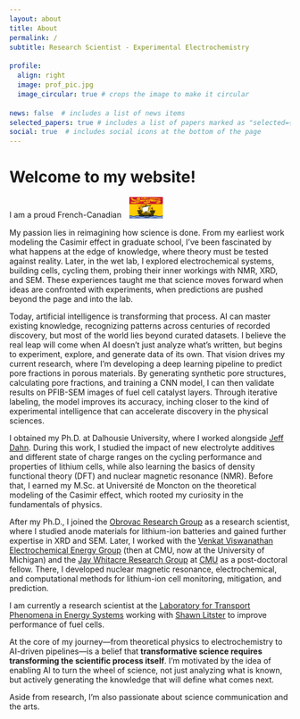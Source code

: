 ```yaml
---
layout: about
title: About
permalink: /
subtitle: Research Scientist - Experimental Electrochemistry

profile:
  align: right
  image: prof_pic.jpg
  image_circular: true # crops the image to make it circular

news: false  # includes a list of news items
selected_papers: true # includes a list of papers marked as "selected={true}"
social: true  # includes social icons at the bottom of the page
---
```

# Welcome to my website!  

I am a proud French-Canadian <img src="https://raw.githubusercontent.com/robygauthier/robygauthier.github.io/master/assets/img/Flag_of_New_Brunswick.svg" width="60" style="margin-left: 10px;" />  

My passion lies in reimagining how science is done. From my earliest work modeling the Casimir effect in graduate school, I’ve been fascinated by what happens at the edge of knowledge, where theory must be tested against reality. Later, in the wet lab, I explored electrochemical systems, building cells, cycling them, probing their inner workings with NMR, XRD, and SEM. These experiences taught me that science moves forward when ideas are confronted with experiments, when predictions are pushed beyond the page and into the lab.  

Today, artificial intelligence is transforming that process. AI can master existing knowledge, recognizing patterns across centuries of recorded discovery, but most of the world lies beyond curated datasets. I believe the real leap will come when AI doesn’t just analyze what’s written, but begins to experiment, explore, and generate data of its own. That vision drives my current research, where I’m developing a deep learning pipeline to predict pore fractions in porous materials. By generating synthetic pore structures, calculating pore fractions, and training a CNN model, I can then validate results on PFIB-SEM images of fuel cell catalyst layers. Through iterative labeling, the model improves its accuracy, inching closer to the kind of experimental intelligence that can accelerate discovery in the physical sciences.  

I obtained my Ph.D. at Dalhousie University, where I worked alongside [Jeff Dahn](https://www.dal.ca/diff/dahn.html). During this work, I studied the impact of new electrolyte additives and different state of charge ranges on the cycling performance and properties of lithium cells, while also learning the basics of density functional theory (DFT) and nuclear magnetic resonance (NMR). Before that, I earned my M.Sc. at Université de Moncton on the theoretical modeling of the Casimir effect, which rooted my curiosity in the fundamentals of physics.  

After my Ph.D., I joined the [Obrovac Research Group](https://www.dal.ca/sites/obrovac.html) as a research scientist, where I studied anode materials for lithium-ion batteries and gained further expertise in XRD and SEM. Later, I worked with the [Venkat Viswanathan Electrochemical Energy Group](https://eeg.engin.umich.edu) (then at CMU, now at the University of Michigan) and the [Jay Whitacre Research Group](https://www.andrew.cmu.edu/user/whitacre/index.html) at [CMU](https://www.meche.engineering.cmu.edu) as a post-doctoral fellow. There, I developed nuclear magnetic resonance, electrochemical, and computational methods for lithium-ion cell monitoring, mitigation, and prediction.  

I am currently a research scientist at the [Laboratory for Transport Phenomena in Energy Systems](https://www.cmu.edu/me/tpes/) working with [Shawn Litster](https://www.meche.engineering.cmu.edu/directory/bios/litster-shawn.html) to improve performance of fuel cells.  

At the core of my journey—from theoretical physics to electrochemistry to AI-driven pipelines—is a belief that **transformative science requires transforming the scientific process itself**. I’m motivated by the idea of enabling AI to turn the wheel of science, not just analyzing what is known, but actively generating the knowledge that will define what comes next.  

Aside from research, I’m also passionate about science communication and the arts.